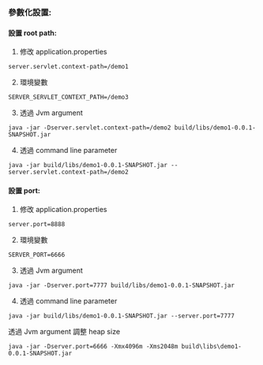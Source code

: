 ### 參數化設置:

#### 設置 root path:

1. 修改 application.properties

`
server.servlet.context-path=/demo1
`

2. 環境變數

`
SERVER_SERVLET_CONTEXT_PATH=/demo3
`

3. 透過 Jvm argument

```
java -jar -Dserver.servlet.context-path=/demo2 build/libs/demo1-0.0.1-SNAPSHOT.jar 
```

4. 透過 command line parameter

`
java -jar build/libs/demo1-0.0.1-SNAPSHOT.jar --server.servlet.context-path=/demo2
`


#### 設置 port:

1. 修改 application.properties

`
server.port=8888
`

2. 環境變數

`
SERVER_PORT=6666
`

3. 透過 Jvm argument

```
java -jar -Dserver.port=7777 build/libs/demo1-0.0.1-SNAPSHOT.jar 
```

4. 透過 command line parameter

```
java -jar build/libs/demo1-0.0.1-SNAPSHOT.jar --server.port=7777
```

透過 Jvm argument 調整 heap size

`
java -jar -Dserver.port=6666 -Xmx4096m -Xms2048m build\libs\demo1-0.0.1-SNAPSHOT.jar
`
